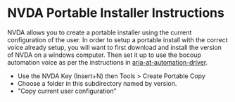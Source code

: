 # NVDA Portable Installer Instructions

NVDA allows you to create a portable installer using the current configuration
of the user.  In order to setup a portable install with the correct voice already
setup, you will want to first download and install the version of NVDA on a windows
computer.  Then set it up to use the bocoup automation voice as per the instructions
in [aria-at-automation-driver](https://github.com/w3c/aria-at-automation-driver).

* Use the NVDA Key (Insert+N) then Tools > Create Portable Copy
* Choose a folder in this subdirectory named by version.
* "Copy current user configuration"